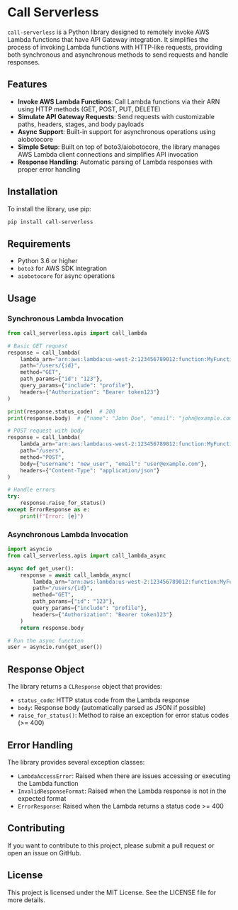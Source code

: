 # Call Serverless
`call-serverless` is a Python library designed to remotely invoke AWS Lambda functions that have API Gateway integration. It simplifies the process of invoking Lambda functions with HTTP-like requests, providing both synchronous and asynchronous methods to send requests and handle responses.

## Features
- **Invoke AWS Lambda Functions**: Call Lambda functions via their ARN using HTTP methods (GET, POST, PUT, DELETE)
- **Simulate API Gateway Requests**: Send requests with customizable paths, headers, stages, and body payloads
- **Async Support**: Built-in support for asynchronous operations using aiobotocore
- **Simple Setup**: Built on top of boto3/aiobotocore, the library manages AWS Lambda client connections and simplifies API invocation
- **Response Handling**: Automatic parsing of Lambda responses with proper error handling

## Installation
To install the library, use pip:
```bash
pip install call-serverless
```

## Requirements
- Python 3.6 or higher
- `boto3` for AWS SDK integration
- `aiobotocore` for async operations

## Usage

### Synchronous Lambda Invocation
```python
from call_serverless.apis import call_lambda

# Basic GET request
response = call_lambda(
    lambda_arn="arn:aws:lambda:us-west-2:123456789012:function:MyFunction",
    path="/users/{id}",
    method="GET",
    path_params={"id": "123"},
    query_params={"include": "profile"},
    headers={"Authorization": "Bearer token123"}
)

print(response.status_code)  # 200
print(response.body)  # {"name": "John Doe", "email": "john@example.com"}

# POST request with body
response = call_lambda(
    lambda_arn="arn:aws:lambda:us-west-2:123456789012:function:MyFunction",
    path="/users",
    method="POST",
    body={"username": "new_user", "email": "user@example.com"},
    headers={"Content-Type": "application/json"}
)

# Handle errors
try:
    response.raise_for_status()
except ErrorResponse as e:
    print(f"Error: {e}")
```

### Asynchronous Lambda Invocation
```python
import asyncio
from call_serverless.apis import call_lambda_async

async def get_user():
    response = await call_lambda_async(
        lambda_arn="arn:aws:lambda:us-west-2:123456789012:function:MyFunction",
        path="/users/{id}",
        method="GET",
        path_params={"id": "123"},
        query_params={"include": "profile"},
        headers={"Authorization": "Bearer token123"}
    )
    return response.body

# Run the async function
user = asyncio.run(get_user())
```

## Response Object
The library returns a `CLResponse` object that provides:
- `status_code`: HTTP status code from the Lambda response
- `body`: Response body (automatically parsed as JSON if possible)
- `raise_for_status()`: Method to raise an exception for error status codes (>= 400)

## Error Handling
The library provides several exception classes:
- `LambdaAccessError`: Raised when there are issues accessing or executing the Lambda function
- `InvalidResponseFormat`: Raised when the Lambda response is not in the expected format
- `ErrorResponse`: Raised when the Lambda returns a status code >= 400

## Contributing
If you want to contribute to this project, please submit a pull request or open an issue on GitHub.

## License
This project is licensed under the MIT License. See the LICENSE file for more details.